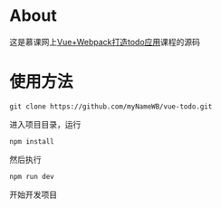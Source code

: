 # About
这是慕课网上[Vue+Webpack打造todo应用](https://www.imooc.com/learn/935)课程的源码

# 使用方法
```
git clone https://github.com/myNameWB/vue-todo.git
```
进入项目目录，运行
```
npm install
```
然后执行
```
npm run dev
```
开始开发项目
